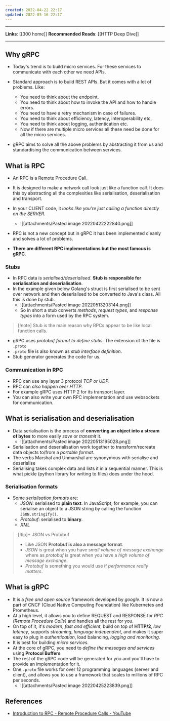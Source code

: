 ```yaml
---
created: 2022-04-22 22:17
updated: 2022-05-16 22:17
---
```

---
**Links**: [[300 home]]
**Recommended Reads**: [[HTTP Deep Dive]]

---
## Why gRPC
- Today's trend is to build micro services. For these services to communicate with each other we need APIs. 
- Standard approach is to build REST APIs. But it comes with a lot of problems. Like:
	- You need to think about the endpoint.
	- You need to think about how to invoke the API and how to handle errors.
	- You need to have a retry mechanism in case of failures.
	- You need to think about efficiency, latency, interoperability etc,
	- You need to think about logging, authentication etc.
	- Now if there are multiple micro services all these need be done for all the micro services. 

- gRPC aims to solve all the above problems by abstracting it from us and standardising the communication between services.

## What is RPC
- An RPC is a Remote Procedure Call.
- It is designed to make a network call look just like a function call. It does this by abstracting all the complexities like serialisation, deserialisation and transport.
- In your CLIENT code, it *looks like you're just calling a function directly on the SERVER*.
	- ![[attachments/Pasted image 20220422222840.png]]

- RPC is not a new concept but in gRPC it has been implemented cleanly and solves a lot of problems.
- **There are different RPC implementations but the most famous is gRPC**. 

### Stubs
- In RPC data is *serialised/deserialised*. **Stub is responsible for serialisation and deserialisation**. 
- In the example given below Golang's struct is first serialised to be sent over network and then deserialised to be converted to Java's class. All this is done by stub.
	- ![[attachments/Pasted image 20220513203144.png]]
	- So in short a stub converts *methods*, *request types*, and *response types* into a form used by the RPC system.

> [!note] Stub is the main reason why RPCs appear to be like local function calls.

- gRPC uses *protobuf format to define stubs*. The extension of the file is `.proto`
- `.proto` file is also known as *stub interface definition*.
- Stub generator generates the code for us.

### Communication in RPC
- RPC can use any layer 3 protocol *TCP or UDP*.
- RPC can *also happen over HTTP*.
- For example gRPC uses HTTP 2 for its transport layer.
- You can also write your own RPC implementation and use websockets for communication.

## What is serialisation and deserialisation
- Data serialisation is the process of **converting an object into a stream of bytes** to more easily *save* or *transmit* it.
	- ![[attachments/Pasted image 20220513195028.png]]
- Serialisation and deserialisation work together to transform/recreate data objects to/from a *portable format*.
- The verbs Marshal and Unmarshal are synonymous with serialise and deserialise
- Serialising takes complex data and lists it in a sequential manner. This is what pickle (python library for writing to files) does under the hood.

### Serialisation formats
- Some *serialisation formats* are:
	- *JSON*: serialised to **plain text**. In JavaScript, for example, you can serialise an object to a JSON string by calling the function `JSON.stringify()`.
	- *Protobuf*: serialised to **binary**. 
	- *XML*  

> [!tip]+ JSON vs Protobuf
> - Like JSON **Protobuf is also a message format**.
> - *JSON* is great when you have *small volume of message exchange* where as *protobuf* is great when you have a *high volume of message exchange*.
> - *Protobuf* is something you would use if *performance really matters*.

## What is gRPC
- It is a *free and open source* framework developed by *google*. It is now a part of CNCF (Cloud Native Computing Foundation) like Kubernetes and Prometheus.
- At a high level, it allows you to define REQUEST and RESPONSE for *RPC (Remote Procedure Calls)* and handles all the rest for you.
- On top of it, it's *modern*, *fast and efficient*, build on top of **HTTP/2**, *low latency*, supports *streaming*, *language independent*, and makes it super easy to plug in *authentication*, load balancing, *logging and monitoring*.
- It is best for building *micro services*.
- At the core of gRPC, you need to *define the messages and services* using **Protocol Buffers**
- The rest of the gRPC code will be generated for you and you'll have to provide an implementation for it.
- One `.proto` file works for over 12 programming languages (server and client), and allows you to use a framework that scales to millions of RPC per seconds.
	- ![[attachments/Pasted image 20220425223839.png]]

## References
- [Introduction to RPC - Remote Procedure Calls - YouTube](https://www.youtube.com/watch?v=eRndYq8iTio)
